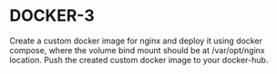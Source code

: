 # DOCKER-3
Create a custom docker image for nginx and deploy it using docker compose, where the volume bind mount should be at /var/opt/nginx location. Push the created custom docker image to your docker-hub.
